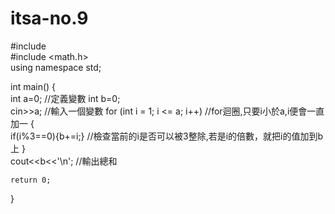 # itsa-no.9
#include <iostream>  
#include <math.h>  
using namespace std;  
   
int main() {  
    int a=0;                //定義變數
    int b=0;  
    cin>>a;                 //輸入一個變數
    for (int i = 1; i <= a; i++)             //for迴圈,只要i小於a,i便會一直加一
    {  
        if(i%3==0){b+=i;}    //檢查當前的i是否可以被3整除,若是i的倍數，就把i的值加到b上
    }  
    cout<<b<<'\n';            //輸出總和
       
    return 0;  
}  
